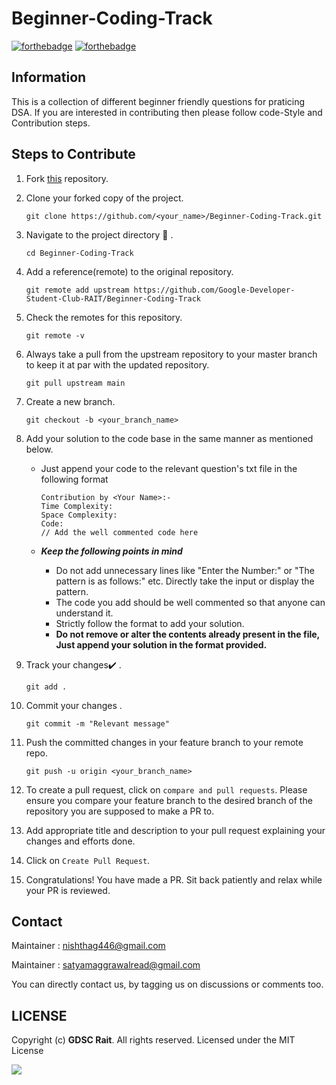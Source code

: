 # Beginner-Coding-Track

[![forthebadge](https://forthebadge.com/images/badges/open-source.svg)](https://forthebadge.com)
[![forthebadge](https://forthebadge.com/images/badges/built-with-love.svg)](https://forthebadge.com)



## Information 

This is a collection of different beginner friendly questions for praticing DSA. If you are interested in contributing then please follow code-Style and Contribution steps.


## Steps to Contribute

1. Fork [this](https://github.com/Google-Developer-Student-Club-RAIT/Beginner-Coding-Track) repository.

1. Clone your forked copy of the project.

    ```
    git clone https://github.com/<your_name>/Beginner-Coding-Track.git 
    ```

1. Navigate to the project directory :file_folder: .

    ```
    cd Beginner-Coding-Track
    ```

1. Add a reference(remote) to the original repository.

    ```
    git remote add upstream https://github.com/Google-Developer-Student-Club-RAIT/Beginner-Coding-Track
    ```

1. Check the remotes for this repository.
    ```
    git remote -v
    ```

1. Always take a pull from the upstream repository to your master branch to keep it at par with the updated repository.

    ```
    git pull upstream main
    ```

1. Create a new branch.

    ```
    git checkout -b <your_branch_name>
    ```

1.  Add your solution to the code base in the same manner as mentioned below.

    - Just append your code to the relevant question's txt file in the following format

        ```
        Contribution by <Your Name>:-
        Time Complexity: 
        Space Complexity: 
        Code:
        // Add the well commented code here
        ```
    - ***Keep the following points in mind***
        - Do not add unnecessary lines like "Enter the Number:" or "The pattern is as follows:" etc. Directly take the input or display the pattern.
        - The code you add should be well commented so that anyone can understand it.
        - Strictly follow the format to add your solution.
        - **Do not remove or alter the contents already present in the file, Just append your solution in the format provided.**


1. Track your changes:heavy_check_mark: .

    ```
    git add . 
    ```

1. Commit your changes .

    ```
    git commit -m "Relevant message"
    ```

1. Push the committed changes in your feature branch to your remote repo.
    ```
    git push -u origin <your_branch_name>
    ```

1. To create a pull request, click on `compare and pull requests`. Please ensure you compare your feature branch to the desired branch of the repository you are supposed to make a PR to.


1. Add appropriate title and description to your pull request explaining your changes and efforts done.


1. Click on `Create Pull Request`.


1. Congratulations! You have made a PR. Sit back patiently and relax while your PR is reviewed.


## Contact

Maintainer : nishthag446@gmail.com 

Maintainer : satyamaggrawalread@gmail.com

You can directly contact us, by tagging us on discussions or comments too.

## LICENSE

Copyright (c) **GDSC Rait**. All rights reserved. Licensed under the MIT License

[![](https://img.shields.io/github/license/junaidrahim/desiresalesportal?style=for-the-badge)](LICENSE)

